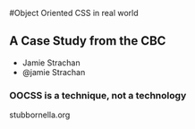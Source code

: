#Object Oriented CSS in real world
## A Case Study from the CBC
- Jamie Strachan
- @jamie Strachan

### OOCSS is a technique, not a technology
stubbornella.org
